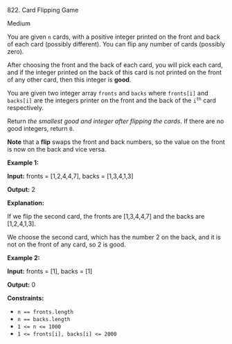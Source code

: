 ﻿822\. Card Flipping Game

Medium

You are given `n` cards, with a positive integer printed on the front and back of each card (possibly different). You can flip any number of cards (possibly zero).

After choosing the front and the back of each card, you will pick each card, and if the integer printed on the back of this card is not printed on the front of any other card, then this integer is **good**.

You are given two integer array `fronts` and `backs` where `fronts[i]` and `backs[i]` are the integers printer on the front and the back of the <code>i<sup>th</sup></code> card respectively.

Return _the smallest good and integer after flipping the cards_. If there are no good integers, return `0`.

**Note** that a **flip** swaps the front and back numbers, so the value on the front is now on the back and vice versa.

**Example 1:**

**Input:** fronts = [1,2,4,4,7], backs = [1,3,4,1,3]

**Output:** 2

**Explanation:** 

If we flip the second card, the fronts are [1,3,4,4,7] and the backs are [1,2,4,1,3]. 

We choose the second card, which has the number 2 on the back, and it is not on the front of any card, so 2 is good.

**Example 2:**

**Input:** fronts = [1], backs = [1]

**Output:** 0

**Constraints:**

*   `n == fronts.length`
*   `n == backs.length`
*   `1 <= n <= 1000`
*   `1 <= fronts[i], backs[i] <= 2000`